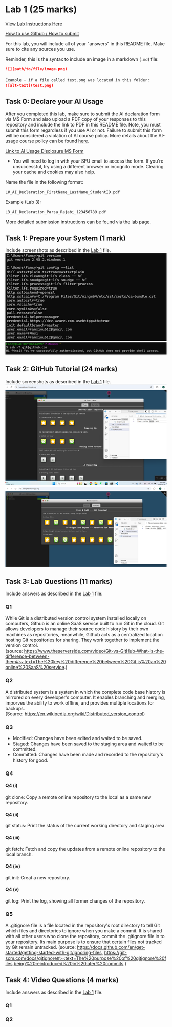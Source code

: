 # Lab 1 (25 marks)

[View Lab Instructions Here](L1.md)

[How to use Github / How to submit](https://parsa-rajabi.github.io/CS-5500/#/labs?id=github-classroom)

For this lab, you will include all of your "answers" in this README file. Make sure to cite any sources you use. 

Reminder, this is the syntax to include an image in a markdown (`.md`) file:
```markdown
![](path/to/file/image.png)

Example - if a file called test.png was located in this folder:
![alt-text](test.png)
```

## Task 0: Declare your AI Usage

After you completed this lab, make sure to submit the AI declaration form via MS Form and also upload a PDF copy of your responses to this repository and include the link to PDF in this README file. Note, you must submit this form regardless if you use AI or not. Failure to submit this form will be considered a violation of AI course policy. More details about the AI-usage course policy can be found [here](https://parsa-rajabi.github.io/CS-5500/#/ai-policy).

[Link to AI Usage Disclosure MS Form](https://parsa-rajabi.github.io/CS-5500/#/ai-policy?id=disclosure-of-ai-use)

- You will need to log in with your SFU email to access the form. If you're unsuccessful, try using a different browser or incognito mode. Clearing your cache and cookies may also help.

Name the file in the following format: 

`L#_AI_Declaration_FirstName_LastName_StudentID.pdf`

Example (Lab 3):

`L3_AI_Declaration_Parsa_Rajabi_123456789.pdf`


More detailed submission instructions can be found via the [lab page](https://parsa-rajabi.github.io/CS-5500/#/labs).


## Task 1: Prepare your System (1 mark)

Include screenshots as described in the [Lab 1](L1.md) file.
![p1](/images/1.png)
![p2](/images/2.png)

## Task 2: GitHub Tutorial (24 marks)

Include screenshots as described in the [Lab 1](L1.md) file.
![p3](/images/3.png)
![p4](/images/4.png)

## Task 3: Lab Questions (11 marks)

Include answers as described in the [Lab 1](L1.md) file:

### Q1
While Git is a distributed version control system installed locally on computers, Github is an online SaaS service built to run Git in the cloud. Git allows developers to manage their source code history by their own machines as repositories, meanwhile, Github acts as a centralized location hosting Git repositories for sharing. They work together to implement the version control.<br>
(source: https://www.theserverside.com/video/Git-vs-GitHub-What-is-the-difference-between-them#:~:text=The%20key%20difference%20between%20Git,is%20an%20online%20SaaS%20service.)

### Q2
A distributed system is a system in which the complete code base history is mirrored on every developer's computer. It enables branching and merging, imporves the ability to work offline, and provides multiple locations for backups.<br>
(Source: https://en.wikipedia.org/wiki/Distributed_version_control)

### Q3
- Modified: Changes have been edited and waited to be saved.
- Staged: Changes have been saved to the staging area and waited to be committed.
- Committed: Changes have been made and recorded to the repository's history for good.

### Q4

#### Q4 (i)
git clone: Copy a remote online repository to the local as a same new repository.
#### Q4 (ii)
git status: Print the status of the current working directory and staging area.
#### Q4 (iii)
git fetch: Fetch and copy the updates from a remote online repository to the local branch.
#### Q4 (iv)
git init: Creat a new repository.
#### Q4 (v)
git log: Print the log, showing all former changes of the repository.
### Q5
A .gitignore file is a file located in the repository's root directory to tell Git which files and directories to ignore when you make a commit. It is shared with all other users who clone the repository, commit the .gitignore file in to your repository. Its main purpose is to ensure that certain files not tracked by Git remain untracked.
(source: https://docs.github.com/en/get-started/getting-started-with-git/ignoring-files, https://git-scm.com/docs/gitignore#:~:text=The%20purpose%20of%20gitignore%20files,being%20reintroduced%20in%20later%20commits.)

## Task 4: Video Questions (4 marks)

Include answers as described in the [Lab 1](L1.md) file.

### Q1

### Q2

